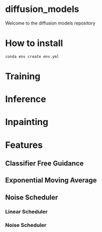 # diffusion_models
Welcome to the diffusion models repository
# How to install
`conda env create env.yml`

# Training

# Inference 

# Inpainting

# Features  

## Classifier Free Guidance 

## Exponential Moving Average

## Noise Scheduler

### Linear Scheduler

### Noise Scheduler
